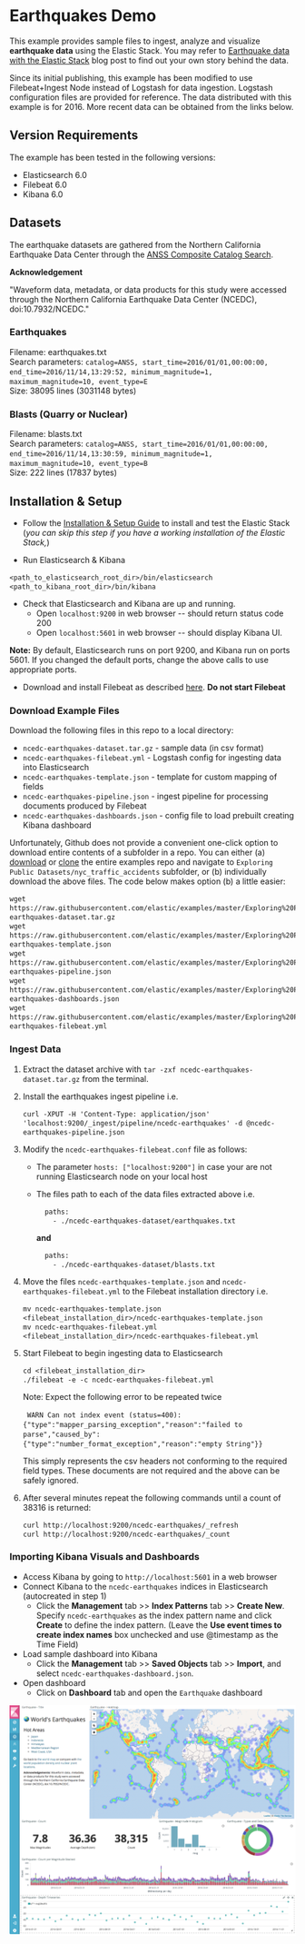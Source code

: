 # Earthquakes Demo

This example provides sample files to ingest, analyze and visualize **earthquake data** using the Elastic Stack. You may refer to [Earthquake data with the Elastic Stack](https://www.elastic.co/blog/earthquake-data-with-the-elastic-stack) blog post to find out your own story behind the data.

Since its initial publishing, this example has been modified to use Filebeat+Ingest Node instead of Logstash for data ingestion. Logstash configuration files are provided for reference.  The data distributed with this example is for 2016. More recent data can be obtained from the links below.

## Version Requirements

The example has been tested in the following versions:

- Elasticsearch 6.0
- Filebeat 6.0
- Kibana 6.0

## Datasets

The earthquake datasets are gathered from the Northern California Earthquake Data Center through the [ANSS Composite Catalog Search](http://www.ncedc.org/anss/catalog-search.html).

**Acknowledgement**

"Waveform data, metadata, or data products for this study were accessed through the Northern California Earthquake Data Center (NCEDC), doi:10.7932/NCEDC."

### Earthquakes

Filename: earthquakes.txt  
Search parameters: `catalog=ANSS, start_time=2016/01/01,00:00:00, end_time=2016/11/14,13:29:52, minimum_magnitude=1, maximum_magnitude=10, event_type=E`  
Size: 38095 lines (3031148 bytes)

### Blasts (Quarry or Nuclear)

Filename: blasts.txt  
Search parameters: `catalog=ANSS, start_time=2016/01/01,00:00:00, end_time=2016/11/14,13:30:59, minimum_magnitude=1, maximum_magnitude=10, event_type=B`  
Size: 222 lines (17837 bytes)

## Installation & Setup

- Follow the [Installation & Setup Guide](https://github.com/elastic/examples/blob/master/Installation%20and%20Setup.md) to install and test the Elastic Stack (*you can skip this step if you have a working installation of the Elastic Stack,*)

- Run Elasticsearch & Kibana
```shell
<path_to_elasticsearch_root_dir>/bin/elasticsearch
<path_to_kibana_root_dir>/bin/kibana
```

- Check that Elasticsearch and Kibana are up and running.
  - Open `localhost:9200` in web browser -- should return status code 200
  - Open `localhost:5601` in web browser -- should display Kibana UI.

**Note:** By default, Elasticsearch runs on port 9200, and Kibana run on ports 5601. If you changed the default ports, change   the above calls to use appropriate ports.

- Download and install Filebeat as described [here](https://www.elastic.co/guide/en/beats/filebeat/5.4/filebeat-installation.html). **Do not start Filebeat**


### Download Example Files

Download the following files in this repo to a local directory:

- `ncedc-earthquakes-dataset.tar.gz` - sample data (in csv format)
- `ncedc-earthquakes-filebeat.yml` - Logstash config for ingesting data into Elasticsearch
- `ncedc-earthquakes-template.json` - template for custom mapping of fields
- `ncedc-earthquakes-pipeline.json` - ingest pipeline for processing documents produced by Filebeat
- `ncedc-earthquakes-dashboards.json` - config file to load prebuilt creating Kibana dashboard

Unfortunately, Github does not provide a convenient one-click option to download entire contents of a subfolder in a repo. You can either (a) [download](https://github.com/elastic/examples/archive/master.zip) or [clone](https://github.com/elastic/examples.git) the entire examples repo and navigate to `Exploring Public Datasets/nyc_traffic_accidents` subfolder, or (b) individually download the above files. The code below makes option (b) a little easier:
    
```shell
wget https://raw.githubusercontent.com/elastic/examples/master/Exploring%20Public%20Datasets/earthquakes/ncedc-earthquakes-dataset.tar.gz
wget https://raw.githubusercontent.com/elastic/examples/master/Exploring%20Public%20Datasets/earthquakes/ncedc-earthquakes-template.json
wget https://raw.githubusercontent.com/elastic/examples/master/Exploring%20Public%20Datasets/earthquakes/ncedc-earthquakes-pipeline.json
wget https://raw.githubusercontent.com/elastic/examples/master/Exploring%20Public%20Datasets/earthquakes/ncedc-earthquakes-dashboards.json
wget https://raw.githubusercontent.com/elastic/examples/master/Exploring%20Public%20Datasets/earthquakes/ncedc-earthquakes-filebeat.yml
```

### Ingest Data


1. Extract the dataset archive with `tar -zxf ncedc-earthquakes-dataset.tar.gz` from the terminal.
1. Install the earthquakes ingest pipeline i.e.

    ```shell
    curl -XPUT -H 'Content-Type: application/json' 'localhost:9200/_ingest/pipeline/ncedc-earthquakes' -d @ncedc-earthquakes-pipeline.json
    ```

1. Modify the `ncedc-earthquakes-filebeat.conf` file as follows:

    * The parameter `hosts: ["localhost:9200"]` in case your are not running Elasticsearch node on your local host
    * The files path to each of the data files extracted above i.e.
    
        ```shell
          paths:
            - ./ncedc-earthquakes-dataset/earthquakes.txt
        ```
    
        **and**
        
        ```shell
          paths:
            - ./ncedc-earthquakes-dataset/blasts.txt
        ```    
    
1. Move the files `ncedc-earthquakes-template.json` and `ncedc-earthquakes-filebeat.yml` to the Filebeat installation directory i.e.
    
     ```shell
    mv ncedc-earthquakes-template.json <filebeat_installation_dir>/ncedc-earthquakes-template.json
    mv ncedc-earthquakes-filebeat.yml <filebeat_installation_dir>/ncedc-earthquakes-filebeat.yml
    ```

1. Start Filebeat to begin ingesting data to Elasticsearch

    ```shell
    cd <filebeat_installation_dir>
    ./filebeat -e -c ncedc-earthquakes-filebeat.yml
    ```

    Note: Expect the following error to be repeated twice 
    
    ` WARN Can not index event (status=400): {"type":"mapper_parsing_exception","reason":"failed to parse","caused_by":{"type":"number_format_exception","reason":"empty String"}}`
    
    This simply represents the csv headers not conforming to the required field types. These documents are not required and the above can be safely ignored.

1. After several minutes repeat the following commands until a count of 38316 is returned:

    ```shell
    curl http://localhost:9200/ncedc-earthquakes/_refresh
    curl http://localhost:9200/ncedc-earthquakes/_count
    ```

### Importing Kibana Visuals and Dashboards

* Access Kibana by going to `http://localhost:5601` in a web browser
* Connect Kibana to the `ncedc-earthquakes` indices in Elasticsearch (autocreated in step 1)
    * Click the **Management** tab >> **Index Patterns** tab >> **Create New**. Specify `ncedc-earthquakes` as the index pattern name and click **Create** to define the index pattern. (Leave the **Use event times to create index names** box unchecked and use @timestamp as the Time Field)
* Load sample dashboard into Kibana
    * Click the **Management** tab >> **Saved Objects** tab >> **Import**, and select `ncedc-earthquakes-dashboard.json`. 
* Open dashboard
    * Click on **Dashboard** tab and open the `Earthquake` dashboard

![Dashboard Screenshot](ncedc-earthquakes-screenshot.png?raw=true)
